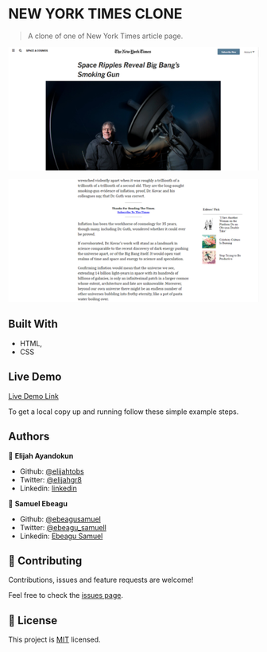 # NEW YORK TIMES CLONE

> A clone of one of New York Times article page.

![screenshot](./img/nytscrnshot.png)

![screenshot](./img/nytscrnshot2.png)

## Built With

- HTML,
- CSS

## Live Demo

[Live Demo Link](https://raw.githack.com/ebeagusamuel/New-York-Times-Clone/feature-branch/index.html)

To get a local copy up and running follow these simple example steps.

## Authors

👤 **Elijah Ayandokun**

- Github: [@elijahtobs](https://github.com/ElijahTobs)
- Twitter: [@elijahgr8](https://twitter.com/Elijahgr8)
- Linkedin: [linkedin](https://linkedin.com/in/ayandokunelijah)

👤 **Samuel Ebeagu**

- Github: [@ebeagusamuel](https://github.com/ebeagusamuel)
- Twitter: [@ebeagu_samuell](https://twitter.com/ebeagu_samuel)
- Linkedin: [Ebeagu Samuel](https://www.linkedin.com/in/samuel-ebeagu-7b4617110)

## 🤝 Contributing

Contributions, issues and feature requests are welcome!

Feel free to check the [issues page](issues/).

## 📝 License

This project is [MIT](lic.url) licensed.
